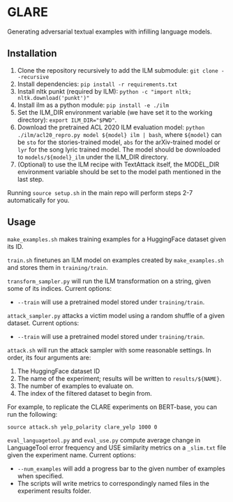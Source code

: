 # GLARE

Generating adversarial textual examples with infilling language models.

## Installation

1. Clone the repository recursively to add the ILM submodule:
``git clone --recursive``
2. Install dependencies: ``pip install -r requirements.txt``
3. Install nltk punkt (required by ILM): ``python -c "import nltk; nltk.download('punkt')"``
4. Install ilm as a python module: ``pip install -e ./ilm``
5. Set the ILM_DIR environment variable (we have set it to the working directory): ``export ILM_DIR="$PWD"``.
6. Download the pretrained ACL 2020 ILM evaluation model: ``python ./ilm/acl20_repro.py model ${model} ilm | bash``, where ``${model}`` can be ``sto`` for the stories-trained model, ``abs`` for the arXiv-trained model or ``lyr`` for the song lyric trained model. The model should be downloaded to ``models/${model}_ilm`` under the ILM_DIR directory.
7. (Optional) to use the ILM recipe with TextAttack itself, the MODEL_DIR environment variable should be set to the model path mentioned in the last step.

Running ``source setup.sh`` in the main repo will perform steps 2-7 automatically for you.

## Usage

``make_examples.sh`` makes training examples for a HuggingFace dataset given its ID.

``train.sh`` finetunes an ILM model on examples created by ``make_examples.sh`` and stores them in ``training/train``.

``transform_sampler.py`` will run the ILM transformation on a string, given some of its indices. Current options: 
- ``--train`` will use a pretrained model stored under ``training/train``.

``attack_sampler.py`` attacks a victim model using a random shuffle of a given dataset. Current options: 
- ``--train`` will use a pretrained model stored under ``training/train``.

``attack.sh`` will run the attack sampler with some reasonable settings. In order, its four arguments are:
1. The HuggingFace dataset ID
2. The name of the experiment; results will be written to ``results/${NAME}``.
3. The number of examples to evaluate on.
4. The index of the filtered dataset to begin from.

For example, to replicate the CLARE experiments on BERT-base, you can run the following:
```
source attack.sh yelp_polarity clare_yelp 1000 0
```

``eval_languagetool.py`` and ``eval_use.py`` compute average change in LanguageTool error frequency and USE similarity metrics on a ``_slim.txt`` file given the experiment name. Current options:
- ``--num_examples`` will add a progress bar to the given number of examples when specified.
- The scripts will write metrics to correspondingly named files in the experiment results folder.